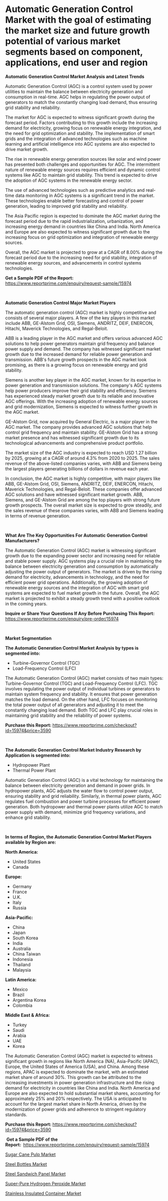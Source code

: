 <p><h1>Automatic Generation Control Market with the goal of estimating the market size and future growth potential of various market segments based on component, applications, end user and region</h1></p><p><strong>Automatic Generation Control Market Analysis and Latest Trends</strong></p>
<p><p>Automatic Generation Control (AGC) is a control system used by power utilities to maintain the balance between electricity generation and consumption in real-time. AGC helps in regulating the power output of generators to match the constantly changing load demand, thus ensuring grid stability and reliability.</p><p>The market for AGC is expected to witness significant growth during the forecast period. Factors contributing to this growth include the increasing demand for electricity, growing focus on renewable energy integration, and the need for grid optimization and stability. The implementation of smart grids and the integration of advanced technologies such as machine learning and artificial intelligence into AGC systems are also expected to drive market growth.</p><p>The rise in renewable energy generation sources like solar and wind power has presented both challenges and opportunities for AGC. The intermittent nature of renewable energy sources requires efficient and dynamic control systems like AGC to maintain grid stability. This trend is expected to drive the adoption of AGC systems in the renewable energy sector.</p><p>The use of advanced technologies such as predictive analytics and real-time data monitoring in AGC systems is a significant trend in the market. These technologies enable better forecasting and control of power generation, leading to improved grid stability and reliability.</p><p>The Asia Pacific region is expected to dominate the AGC market during the forecast period due to the rapid industrialization, urbanization, and increasing energy demand in countries like China and India. North America and Europe are also expected to witness significant growth due to the increasing focus on grid optimization and integration of renewable energy sources.</p><p>Overall, the AGC market is projected to grow at a CAGR of 8.00% during the forecast period due to the increasing need for grid stability, integration of renewable energy sources, and advancements in control systems technologies.</p></p>
<p><strong>Get a Sample PDF of the Report:&nbsp;</strong> <a href="https://www.reportprime.com/enquiry/request-sample/15974">https://www.reportprime.com/enquiry/request-sample/15974</a></p>
<p>&nbsp;</p>
<p><strong>Automatic Generation Control Major Market Players</strong></p>
<p><p>The automatic generation control (AGC) market is highly competitive and consists of several major players. A few of the key players in this market include ABB, GE-Alstom Grid, OSI, Siemens, ANDRITZ, DEIF, ENERCON, Hitachi, Maverick Technologies, and Regal-Beloit.</p><p>ABB is a leading player in the AGC market and offers various advanced AGC solutions to help power generators maintain grid frequency and balance power supply and demand. The company has witnessed significant market growth due to the increased demand for reliable power generation and transmission. ABB's future growth prospects in the AGC market look promising, as there is a growing focus on renewable energy and grid stability.</p><p>Siemens is another key player in the AGC market, known for its expertise in power generation and transmission solutions. The company's AGC systems help power producers improve their grid stability and efficiency. Siemens has experienced steady market growth due to its reliable and innovative AGC offerings. With the increasing adoption of renewable energy sources and grid modernization, Siemens is expected to witness further growth in the AGC market.</p><p>GE-Alstom Grid, now acquired by General Electric, is a major player in the AGC market. The company provides advanced AGC solutions that help control grid frequency and maintain stability. GE-Alstom Grid has a strong market presence and has witnessed significant growth due to its technological advancements and comprehensive product portfolio.</p><p>The market size of the AGC industry is expected to reach USD 1.27 billion by 2025, growing at a CAGR of around 4.3% from 2020 to 2025. The sales revenue of the above-listed companies varies, with ABB and Siemens being the largest players generating billions of dollars in revenue each year.</p><p>In conclusion, the AGC market is highly competitive, with major players like ABB, GE-Alstom Grid, OSI, Siemens, ANDRITZ, DEIF, ENERCON, Hitachi, Maverick Technologies, and Regal-Beloit. These companies offer advanced AGC solutions and have witnessed significant market growth. ABB, Siemens, and GE-Alstom Grid are among the top players with strong future growth prospects. The overall market size is expected to grow steadily, and the sales revenue of these companies varies, with ABB and Siemens leading in terms of revenue generation.</p></p>
<p>&nbsp;</p>
<p><strong>What Are The Key Opportunities For Automatic Generation Control Manufacturers?</strong></p>
<p><p>The Automatic Generation Control (AGC) market is witnessing significant growth due to the expanding power sector and increasing need for reliable and stable power supply. AGC systems play a crucial role in maintaining the balance between electricity generation and consumption by automatically adjusting the power output of generators. The market is driven by the rising demand for electricity, advancements in technology, and the need for efficient power grid operations. Additionally, the growing adoption of renewable energy sources and the integration of AGC with smart grid systems are expected to fuel market growth in the future. Overall, the AGC market is projected to exhibit a steady growth trend with a positive outlook in the coming years.</p></p>
<p><strong>Inquire or Share Your Questions If Any Before Purchasing This Report:</strong> <a href="https://www.reportprime.com/enquiry/pre-order/15974">https://www.reportprime.com/enquiry/pre-order/15974</a></p>
<p>&nbsp;</p>
<p><strong>Market Segmentation</strong></p>
<p><strong>The Automatic Generation Control Market Analysis by types is segmented into:</strong></p>
<p><ul><li>Turbine-Governor Control (TGC)</li><li>Load-Frequency Control (LFC)</li></ul></p>
<p><p>The Automatic Generation Control (AGC) market consists of two main types: Turbine-Governor Control (TGC) and Load-Frequency Control (LFC). TGC involves regulating the power output of individual turbines or generators to maintain system frequency and stability. It ensures that power generation matches the load demand. On the other hand, LFC focuses on monitoring the total power output of all generators and adjusting it to meet the constantly changing load demand. Both TGC and LFC play crucial roles in maintaining grid stability and the reliability of power systems.</p></p>
<p><strong>Purchase this Report:&nbsp;</strong><a href="https://www.reportprime.com/checkout?id=15974&price=3590">https://www.reportprime.com/checkout?id=15974&price=3590</a></p>
<p>&nbsp;</p>
<p><strong>The Automatic Generation Control Market Industry Research by Application is segmented into:</strong></p>
<p><ul><li>Hydropower Plant</li><li>Thermal Power Plant</li></ul></p>
<p><p>Automatic Generation Control (AGC) is a vital technology for maintaining the balance between electricity generation and demand in power grids. In hydropower plants, AGC adjusts the water flow to control power output, ensuring stability and grid reliability. Similarly, in thermal power plants, AGC regulates fuel combustion and power turbine processes for efficient power generation. Both hydropower and thermal power plants utilize AGC to match power supply with demand, minimize grid frequency variations, and enhance grid stability.</p></p>
<p>&nbsp;</p>
<p><strong>In terms of Region, the Automatic Generation Control Market Players available by Region are:</strong></p>
<p>
    <p> <strong> North America: </strong>
        <ul>
            <li>United States</li>
            <li>Canada</li>
        </ul>
        </p> 
    <p> <strong> Europe: </strong>
        <ul>
            <li>Germany</li>
            <li>France</li>
            <li>U.K.</li>
            <li>Italy</li>
            <li>Russia</li>
        </ul>
        </p> 
    <p> <strong> Asia-Pacific: </strong>
        <ul>
            <li>China</li>
            <li>Japan</li>
            <li>South Korea</li>
            <li>India</li>
            <li>Australia</li>
            <li>China Taiwan</li>
            <li>Indonesia</li>
            <li>Thailand</li>
            <li>Malaysia</li>
        </ul>
        </p> 
    <p> <strong> Latin America: </strong>
        <ul>
            <li>Mexico</li>
            <li>Brazil</li>
            <li>Argentina Korea</li>
            <li>Colombia</li>
        </ul>
        </p> 
    <p> <strong> Middle East & Africa: </strong>
        <ul>
            <li>Turkey</li>
            <li>Saudi</li>
            <li>Arabia</li>
            <li>UAE</li>
            <li>Korea</li>
        </ul>
    </p>
    </p>
<p><p>The Automatic Generation Control (AGC) market is expected to witness significant growth in regions like North America (NA), Asia-Pacific (APAC), Europe, the United States of America (USA), and China. Among these regions, APAC is expected to dominate the market, with an estimated market share of around 30%. This growth can be attributed to the increasing investments in power generation infrastructure and the rising demand for electricity in countries like China and India. North America and Europe are also expected to hold substantial market shares, accounting for approximately 25% and 20% respectively. The USA is anticipated to account for the largest market share in North America, driven by the modernization of power grids and adherence to stringent regulatory standards.</p></p>
<p><strong>Purchase this Report: </strong><a href="https://www.reportprime.com/checkout?id=15974&price=3590">https://www.reportprime.com/checkout?id=15974&price=3590</a></p>
<p>&nbsp;<strong>Get a Sample PDF of the Report:&nbsp;&nbsp;</strong><a href="https://www.reportprime.com/enquiry/request-sample/15974">https://www.reportprime.com/enquiry/request-sample/15974</a></p>
<p><strong></strong></p>
<p><p><a href="https://medium.com/@piperhickle/decoding-sugar-cane-pulp-market-metrics-market-share-trends-and-growth-patterns-588d690a4c9f">Sugar Cane Pulp Market</a></p><p><a href="https://medium.com/@piperhickle/steel-bottles-market-exploring-market-share-market-trends-and-future-growth-b5c3decfb0cf">Steel Bottles Market</a></p><p><a href="https://medium.com/@piperhickle/steel-sandwich-panel-market-analysis-and-sze-forecasted-for-period-from-2024-to-2031-0eca7963a04b">Steel Sandwich Panel Market</a></p><p><a href="https://medium.com/@piperhickle/super-pure-hydrogen-peroxide-nbsp-market-focuses-on-market-share-size-and-projected-forecast-till-e76da1ec48a9">Super-Pure Hydrogen Peroxide Market</a></p><p><a href="https://medium.com/@piperhickle/stainless-insulated-container-market-research-report-its-history-and-forecast-2024-to-2031-33997252c6ca">Stainless Insulated Container Market</a></p></p>